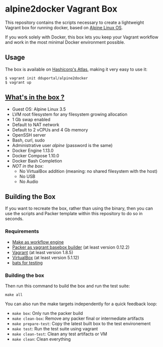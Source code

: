 # alpine2docker Vagrant Box

This repository contains the scripts necessary to create a lightweight Vagrant box for running docker, based on [Alpine Linux OS](https://alpinelinux.org/).

If you work solely with Docker, this box lets you keep your Vagrant workflow and work in the most minimal Docker environment possible.

## Usage

The box is available on [Hashicorp's Atlas](https://atlas.hashicorp.com/dduportal/boxes/alpinedocker), making it very easy to use it:

    $ vagrant init dduportal/alpine2docker
    $ vagrant up

## [What's in the box ?](https://www.youtube.com/watch?v=1giVzxyoclE)

* Guest OS: Alpine Linux 3.5
* LVM root filesystem for any filesystem growing allocation
* 1 Gb swap enabled
* Default to NAT network
* Default to 2 vCPUs and 4 Gb memory
* OpenSSH server
* Bash, curl, sudo
* Administrative user *alpine* (password is the same)
* Docker Engine 1.13.0
* Docker Compose 1.10.0
* Docker Bash Completion
* *NOT in the box:*
  - No VirtualBox addition (meaning: no shared filesystem with the host)
  - No USB
  - No Audio


## Building the Box

If you want to recreate the box, rather than using the binary, then
you can use the scripts and Packer template within this repository to
do so in seconds.

### Requirements

* [Make as workflow engine](http://www.gnu.org/software/make/)
* [Packer as vagrant basebox builder](http://www.packer.io) (at least version 0.12.2)
* [Vagrant](http://vagrantup.com) (at least version 1.8.5)
* [VirtualBox](http://www.virtualbox.org) (at least version 5.1.12)
* [bats for testing](https://github.com/sstephenson/bats)

### Building the box

Then run this command to build the box and run the test suite:

```
make all
```

You can also run the make targets independently
for a quick feedback loop:

* `make box`: Only run the packer build
* `make clean-box`: Remove any packer final or intermediate artifacts
* `make prepare-test`: Copy the latest built box to the test environement
* `make test`: Run the test suite using vagrant
* `make clean-test`: Clean any test artifacts or VM
* `make clean`: Clean everything
